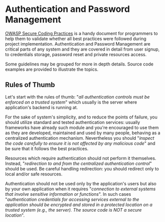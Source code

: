 Authentication and Password Management
======================================

[OWASP Secure Coding Practices][1] is a handy document for programmers to help
them to validate whether all best practices were followed during project
implementation. Authentication and Password Management are critical parts of
any system and they are covered in detail from user signup, to credentials
storage, password reset and private resources access.

Some guidelines may be grouped for more in depth details. Source code examples
are provided to illustrate the topics.

## Rules of Thumb

Let's start with the rules of thumb: "_all authentication controls must be
enforced on a trusted system_" which usually is the server where application's
backend is running at.

For the sake of system's simplicity, and to reduce the points of failure, you
should utilize standard and tested authentication services: usually frameworks
have already such module and you're encouraged to use them as they are
developed, maintained and used by many people, behaving as a centralized
authentication mechanism. Nevertheless you should "_inspect the code carefully
to ensure it is not affected by any malicious code_" and be sure that it
follows the best practices.

Resources which require authentication should not perform it themselves.
Instead, "_redirection to and from the centralized authentication control_"
should be used. Be careful handling redirection: you should redirect only to
local and/or safe resources.

Authentication should not be used only by the application's users but also by
your own application when it requires "_connection to external systems that
involve sensitive information or functions_". In such cases "_authentication
credentials for accessing services external to the application should be
encrypted and stored in a protected location on a trusted system (e.g., the
server). The source code is NOT a secure location_".

[1]: https://www.owasp.org/index.php/OWASP_Secure_Coding_Practices_-_Quick_Reference_Guide

